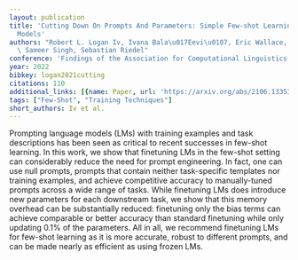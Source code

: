 ```yaml
---
layout: publication
title: 'Cutting Down On Prompts And Parameters: Simple Few-shot Learning With Language
  Models'
authors: "Robert L. Logan Iv, Ivana Bala\u017Eevi\u0107, Eric Wallace, Fabio Petroni,\
  \ Sameer Singh, Sebastian Riedel"
conference: 'Findings of the Association for Computational Linguistics: ACL 2022'
year: 2022
bibkey: logan2021cutting
citations: 110
additional_links: [{name: Paper, url: 'https://arxiv.org/abs/2106.13353'}]
tags: ["Few-Shot", "Training Techniques"]
short_authors: Iv et al.
---
```

Prompting language models (LMs) with training examples and task descriptions
has been seen as critical to recent successes in few-shot learning. In this
work, we show that finetuning LMs in the few-shot setting can considerably
reduce the need for prompt engineering. In fact, one can use null prompts,
prompts that contain neither task-specific templates nor training examples, and
achieve competitive accuracy to manually-tuned prompts across a wide range of
tasks. While finetuning LMs does introduce new parameters for each downstream
task, we show that this memory overhead can be substantially reduced:
finetuning only the bias terms can achieve comparable or better accuracy than
standard finetuning while only updating 0.1% of the parameters. All in all, we
recommend finetuning LMs for few-shot learning as it is more accurate, robust
to different prompts, and can be made nearly as efficient as using frozen LMs.